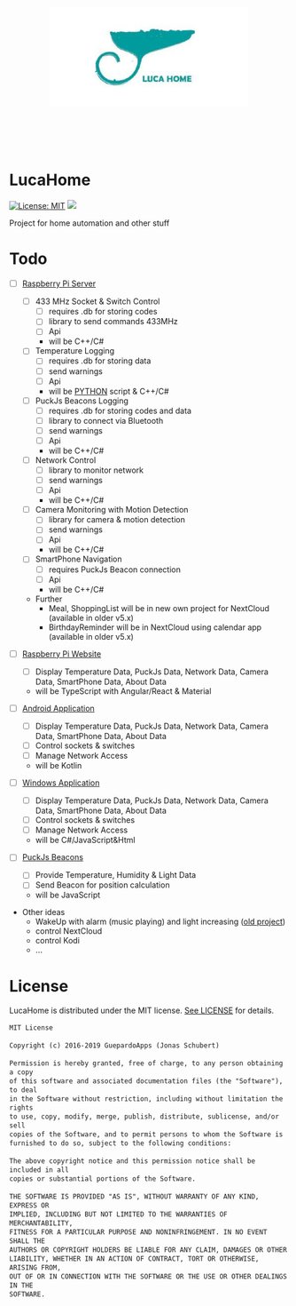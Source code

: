 <h1 align="center">
	<br>
	<br>
	<img width="360" src="logo.png" alt="ulid">
	<br>
	<br>
	<br>
</h1>

# LucaHome

[![License: MIT](https://img.shields.io/badge/License-MIT-blue.svg)](https://opensource.org/licenses/MIT)
<a target="_blank" href="https://www.paypal.me/GuepardoApps" title="Donate using PayPal"><img src="https://img.shields.io/badge/paypal-donate-blue.svg" /></a>

Project for home automation and other stuff

# Todo

- [ ] [Raspberry Pi Server](https://github.com/LucaHome/LucaHome-RaspberryServer)
    - [ ] 433 MHz Socket & Switch Control
		- [ ] requires .db for storing codes
		- [ ] library to send commands 433MHz
		- [ ] Api
		- will be C++/C#
	- [ ] Temperature Logging
		- [ ] requires .db for storing data
		- [ ] send warnings
		- [ ] Api
		- will be [PYTHON](https://github.com/LucaHome/LucaHome-RaspberryTemperatureLogger) script & C++/C#
	- [ ] PuckJs Beacons Logging
		- [ ] requires .db for storing codes and data
		- [ ] library to connect via Bluetooth
		- [ ] send warnings
		- [ ] Api
		- will be C++/C#
	- [ ] Network Control
		- [ ] library to monitor network
		- [ ] send warnings
		- [ ] Api
		- will be C++/C#
	- [ ] Camera Monitoring with Motion Detection
		- [ ] library for camera & motion detection
		- [ ] send warnings
		- [ ] Api
		- will be C++/C#
	- [ ] SmartPhone Navigation
		- [ ] requires PuckJs Beacon connection
		- [ ] Api
		- will be C++/C#
	- Further
		- Meal, ShoppingList will be in new own project for NextCloud (available in older v5.x)
		- BirthdayReminder  will be in NextCloud using calendar app (available in older v5.x)
	
- [ ] [Raspberry Pi Website](https://github.com/LucaHome/LucaHome-Website)
	- [ ] Display Temperature Data, PuckJs Data, Network Data, Camera Data, SmartPhone Data, About Data
	- will be TypeScript with Angular/React & Material

- [ ] [Android Application](https://github.com/LucaHome/LucaHome-AndroidApplication)
	- [ ] Display Temperature Data, PuckJs Data, Network Data, Camera Data, SmartPhone Data, About Data
	- [ ] Control sockets & switches
	- [ ] Manage Network Access
	- will be Kotlin

- [ ] [Windows Application](https://github.com/LucaHome/LucaHome-WPFApplication)
	- [ ] Display Temperature Data, PuckJs Data, Network Data, Camera Data, SmartPhone Data, About Data
	- [ ] Control sockets & switches
	- [ ] Manage Network Access
	- will be C#/JavaScript&Html

- [ ] [PuckJs Beacons](https://github.com/LucaHome/LucaHome-PuckJS)
	- [ ] Provide Temperature, Humidity & Light Data
	- [ ] Send Beacon for position calculation
	- will be JavaScript

- Other ideas
	- WakeUp with alarm (music playing) and light increasing ([old project](https://github.com/LucaHome/LucaHome-MediaServer))
	- control NextCloud
	- control Kodi
	- ...

# License

LucaHome is distributed under the MIT license. [See LICENSE](LICENSE.md) for details.

```
MIT License

Copyright (c) 2016-2019 GuepardoApps (Jonas Schubert)

Permission is hereby granted, free of charge, to any person obtaining a copy
of this software and associated documentation files (the "Software"), to deal
in the Software without restriction, including without limitation the rights
to use, copy, modify, merge, publish, distribute, sublicense, and/or sell
copies of the Software, and to permit persons to whom the Software is
furnished to do so, subject to the following conditions:

The above copyright notice and this permission notice shall be included in all
copies or substantial portions of the Software.

THE SOFTWARE IS PROVIDED "AS IS", WITHOUT WARRANTY OF ANY KIND, EXPRESS OR
IMPLIED, INCLUDING BUT NOT LIMITED TO THE WARRANTIES OF MERCHANTABILITY,
FITNESS FOR A PARTICULAR PURPOSE AND NONINFRINGEMENT. IN NO EVENT SHALL THE
AUTHORS OR COPYRIGHT HOLDERS BE LIABLE FOR ANY CLAIM, DAMAGES OR OTHER
LIABILITY, WHETHER IN AN ACTION OF CONTRACT, TORT OR OTHERWISE, ARISING FROM,
OUT OF OR IN CONNECTION WITH THE SOFTWARE OR THE USE OR OTHER DEALINGS IN THE
SOFTWARE.

```